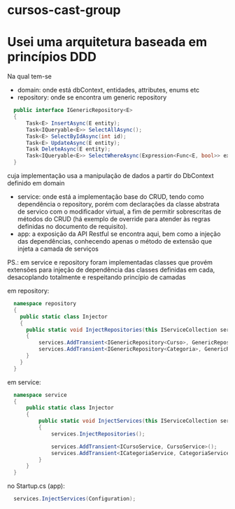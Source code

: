# cursos-cast-group

# Usei uma arquitetura baseada em princípios DDD

Na qual tem-se 
- domain: onde está dbContext, entidades, attributes, enums etc
- repository: onde se encontra um generic repository
```csharp
  public interface IGenericRepository<E>
  {
      Task<E> InsertAsync(E entity);
      Task<IQueryable<E>> SelectAllAsync();
      Task<E> SelectByIdAsync(int id);
      Task<E> UpdateAsync(E entity);
      Task DeleteAsync(E entity);
      Task<IQueryable<E>> SelectWhereAsync(Expression<Func<E, bool>> expression);
  }
```
cuja implementação usa a manipulação de dados a partir do DbContext definido em domain

- service: onde está a implementação base do CRUD, tendo como dependência o repository, porém com declarações da classe abstrata de servico com o modificador virtual, a fim de permitir sobrescritas de métodos do CRUD (há exemplo de override para atender às regras definidas no documento de requisito).
- app: a exposição da API Restful se encontra aqui, bem como a injeção das dependências, conhecendo apenas o método de extensão que injeta a camada de serviços

PS.: em service e repository foram implementadas classes que provém extensões para injeção de dependência das classes definidas em cada, desacoplando totalmente e respeitando princípio de camadas

em repository:
```csharp
  namespace repository
  {
    public static class Injector
    {
      public static void InjectRepositories(this IServiceCollection services)
      {
          services.AddTransient<IGenericRepository<Curso>, GenericRepository<Curso>>();
          services.AddTransient<IGenericRepository<Categoria>, GenericRepository<Categoria>>();
      }
    }
  }
```
em service:
```csharp
  namespace service
  {
      public static class Injector
      {
          public static void InjectServices(this IServiceCollection services, IConfiguration configuration)
          {
              services.InjectRepositories();

              services.AddTransient<ICursoService, CursoService>();
              services.AddTransient<ICategoriaService, CategoriaService>();
          }
      }
  }
```

no Startup.cs (app):
```csharp
  services.InjectServices(Configuration);
```
